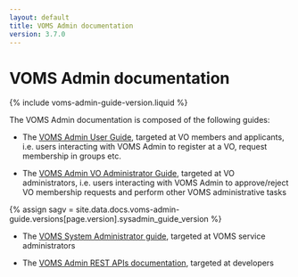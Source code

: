 ```yaml
---
layout: default
title: VOMS Admin documentation
version: 3.7.0
---
```


# VOMS Admin documentation

{% include voms-admin-guide-version.liquid %}

The VOMS Admin documentation is composed of the following guides:

- The [VOMS Admin User Guide](user-guide.html), targeted at VO members and
  applicants, i.e. users interacting with VOMS Admin to register at a VO,
  request membership in groups etc.

- The [VOMS Admin VO Administrator Guide](vo-admin-guide.html), targeted at VO
  administrators, i.e. users interacting with VOMS Admin to approve/reject VO
  membership requests and perform other VOMS administrative tasks

{% assign sagv = site.data.docs.voms-admin-guide.versions[page.version].sysadmin_guide_version %}

- The [VOMS System Administrator
  guide]({{site.baseurl}}/documentation/sysadmin-guide/{{sagv}}),
  targeted at VOMS service administrators

- The [VOMS Admin REST APIs documentation](api.html), targeted at
  developers
